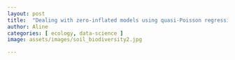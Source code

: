 ```yaml
---
layout: post
title:  "Dealing with zero-inflated models using quasi-Poisson regressions"
author: Aline
categories: [ ecology, data-science ]
image: assets/images/soil_biodiversity2.jpg

---
```


